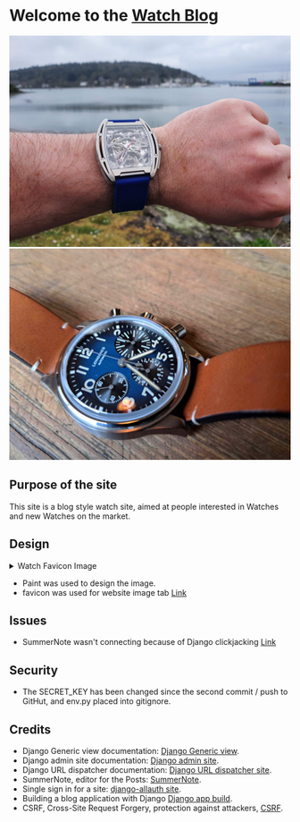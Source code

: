 # Welcome to the **[Watch Blog](watch-blog-1e2436fde037.herokuapp.com/)**


![Watch on wrist image](documentation/watch.jpg)
![Watch on wrist image](documentation/watch2.jpg)

## **Purpose of the site**

<p>This site is a blog style watch site, aimed at people interested in Watches and new Watches on the market.</p>



## Design

<details>
<summary>Watch Favicon Image</summary>

![Watch on wrist image](documentation/paintfco.jpg)
</details>

- Paint was used to design the image.
- favicon was used for website image tab [Link](https://favicon.io/favicon-converter/)



## Issues

- SummerNote wasn't connecting because of Django clickjacking [Link](https://developer.mozilla.org/en-US/docs/Web/HTTP/Headers/X-Frame-Options)

## Security
- The SECRET_KEY has been changed since the second commit / push to GitHut, and env.py placed into gitignore. 

## Credits

- Django Generic view documentation: [Django Generic view](https://docs.djangoproject.com/en/3.2/topics/class-based-views/generic-display/).
- Django admin site documentation: [Django admin site](https://docs.djangoproject.com/en/3.2/ref/contrib/admin/#django.contrib.admin.ModelAdmin.list_display).
- Django URL dispatcher documentation: [Django URL dispatcher site](https://docs.djangoproject.com/en/3.2/topics/http/urls/#how-django-processes-a-request).
- SummerNote, editor for the Posts: [SummerNote](https://summernote.org/).
- Single sign in for a site: [django-allauth site](https://docs.allauth.org/en/latest/).
- Building a blog application with Django [Django app build](https://djangocentral.com/building-a-blog-application-with-django).
- CSRF, Cross-Site Request Forgery, protection against attackers, [CSRF](https://docs.djangoproject.com/en/3.2/ref/csrf/).

